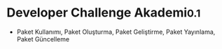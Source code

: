 <!-- _coverpage.md -->

# Developer Challenge Akademi<small>0.1</small>

<!-- > Flutter ve Dart Paket Geliştirme  -->

- Paket Kullanımı, Paket Oluşturma, Paket Geliştirme, Paket Yayınlama, Paket Güncelleme

<!-- [GitHub](https://github.com/docsifyjs/docsify/)
[Get Started](#docsify) -->
